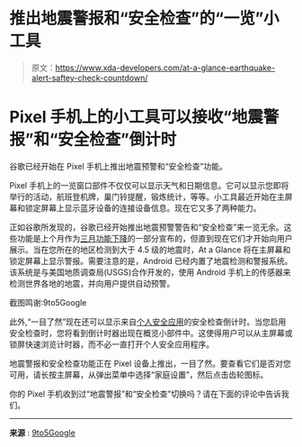 # 推出地震警报和“安全检查”的“一览”小工具

> 原文：<https://www.xda-developers.com/at-a-glance-earthquake-alert-saftey-check-countdown/>

# Pixel 手机上的小工具可以接收“地震警报”和“安全检查”倒计时

谷歌已经开始在 Pixel 手机上推出地震预警和“安全检查”功能。

Pixel 手机上的一览窗口部件不仅仅可以显示天气和日期信息。它可以显示您即将举行的活动，航班登机牌，巢门铃提醒，锻炼统计，等等。小工具最近开始在主屏幕和锁定屏幕上显示蓝牙设备的连接设备信息。现在它又多了两种能力。

正如谷歌所发现的，谷歌已经开始推出地震预警警告和“安全检查”来一览无余。这些功能是上个月作为[三月功能下降](https://www.xda-developers.com/pixel-feature-drop-march-2022/)的一部分宣布的，但直到现在它们才开始向用户展示。当在您所在的地区检测到大于 4.5 级的地震时，At a Glance 将在主屏幕和锁定屏幕上显示警报。需要注意的是，Android 已经内置了地震检测和警报系统。该系统是与美国地质调查局(USGS)合作开发的，使用 Android 手机上的传感器来检测世界各地的地震，并向用户提供自动预警。

截图鸣谢:9to5Google

此外,“一目了然”现在还可以显示来自[个人安全应用](https://www.xda-developers.com/personal-safety-emergency-sos-feature/)的安全检查倒计时。当您启用安全检查时，您将看到倒计时器出现在概览小部件中。这使得用户可以从主屏幕或锁屏快速浏览计时器，而不必一直打开个人安全应用程序。

地震警报和安全检查功能正在 Pixel 设备上推出，一目了然。要查看它们是否对您可用，请长按主屏幕，从弹出菜单中选择“家庭设置”，然后点击齿轮图标。

你的 Pixel 手机收到过“地震警报”和“安全检查”切换吗？请在下面的评论中告诉我们。

* * *

**来源** : [9to5Google](https://9to5google.com/2022/04/04/at-a-glance-earthquake-pixel/)